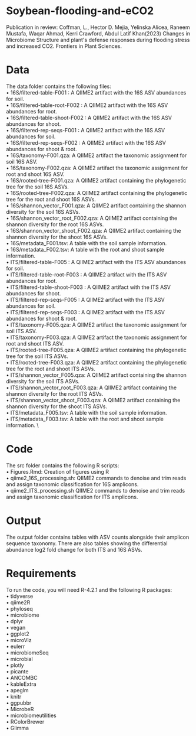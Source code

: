 # Soybean-flooding-and-eCO2
Publication in review: Coffman, L., Hector D. Mejia, Yelinska Alicea, Raneem Mustafa, Waqar Ahmad, Kerri Crawford, Abdul Latif Khan(2023) Changes in Microbiome Structure and plant's defense responses during flooding stress and increased CO2. Frontiers in Plant Sciences.

# Data 
The data folder contains the following files: \
• 16S/filtered-table-F001 : A QIIME2 artifact with the 16S ASV abundances for soil. \
• 16S/filtered-table-root-F002 : A QIIME2 artifact with the 16S ASV abundances for root. \
• 16S/filtered-table-shoot-F002 : A QIIME2 artifact with the 16S ASV abundances for shoot. \
• 16S/filtered-rep-seqs-F001 : A QIIME2 artifact with the 16S ASV abundances for soil. \
• 16S/filtered-rep-seqs-F002 : A QIIME2 artifact with the 16S ASV abundances for shoot & root. \
• 16S/taxonomy-F001.qza: A QIIME2 artifact the taxonomic assignment for soil 16S ASV. \
• 16S/taxonomy-F002.qza: A QIIME2 artifact the taxonomic assignment for root and shoot 16S ASV. \
• 16S/rooted-tree-F001.qza: A QIIME2 artifact containing the phylogenetic tree for the soil 16S ASVs. \
• 16S/rooted-tree-F002.qza: A QIIME2 artifact containing the phylogenetic tree for the root and shoot 16S ASVs. \
• 16S/shannon_vector_F001.qza: A QIIME2 artifact containing the shannon diversity for the soil 16S ASVs. \
• 16S/shannon_vector_root_F002.qza: A QIIME2 artifact containing the shannon diversity for the root 16S ASVs. \
• 16S/shannon_vector_shoot_F002.qza: A QIIME2 artifact containing the shannon diversity for the shoot 16S ASVs. \
• 16S/metadata_F001.tsv: A table with the soil sample information. \
• 16S/metadata_F002.tsv: A table with the root and shoot sample information. \
• ITS/filtered-table-F005 : A QIIME2 artifact with the ITS ASV abundances for soil. \
• ITS/filtered-table-root-F003 : A QIIME2 artifact with the ITS ASV abundances for root. \
• ITS/filtered-table-shoot-F003 : A QIIME2 artifact with the ITS ASV abundances for shoot. \
• ITS/filtered-rep-seqs-F005 : A QIIME2 artifact with the ITS ASV abundances for soil. \
• ITS/filtered-rep-seqs-F003 : A QIIME2 artifact with the ITS ASV abundances for shoot & root. \
• ITS/taxonomy-F005.qza: A QIIME2 artifact the taxonomic assignment for soil ITS ASV. \
• ITS/taxonomy-F003.qza: A QIIME2 artifact the taxonomic assignment for root and shoot ITS ASV. \
• ITS/rooted-tree-F005.qza: A QIIME2 artifact containing the phylogenetic tree for the soil ITS ASVs. \
• ITS/rooted-tree-F003.qza: A QIIME2 artifact containing the phylogenetic tree for the root and shoot ITS ASVs. \
• ITS/shannon_vector_F005.qza: A QIIME2 artifact containing the shannon diversity for the soil ITS ASVs. \
• ITS/shannon_vector_root_F003.qza: A QIIME2 artifact containing the shannon diversity for the root ITS ASVs. \
• ITS/shannon_vector_shoot_F003.qza: A QIIME2 artifact containing the shannon diversity for the shoot ITS ASVs. \
• ITS/metadata_F005.tsv: A table with the soil sample information. \
• ITS/metadata_F003.tsv: A table with the root and shoot sample information. \

# Code 
The src folder contains the following R scripts: \
• Figures.Rmd: Creation of figures using R \
• qiime2_16S_processing.sh: QIIME2 commands to denoise and trim reads and assign taxonomic classification for 16S amplicons. \
• qiime2_ITS_processing.sh QIIME2 commands to denoise and trim reads and assign taxonomic classification for ITS amplicons. 

# Output 
The output folder contains tables with ASV counts alongside their amplicon sequence taxonomy. There are also tables showing the differential abundance log2 fold change for both ITS and 16S ASVs. 

# Requirements 
To run the code, you will need R-4.2.1 and the following R packages: \
• tidyverse \
• qiime2R \
• phyloseq \
• microbiome \
• dplyr \
• vegan \
• ggplot2 \
• microViz \
• eulerr \
• microbiomeSeq \
• microbial \
• plotly \
• picante \
• ANCOMBC \
• kableExtra \
• apeglm \
• knitr \
• ggpubbr \
• MicrobeR \
• microbiomeutilities \
• RColorBrewer \
• Glimma
